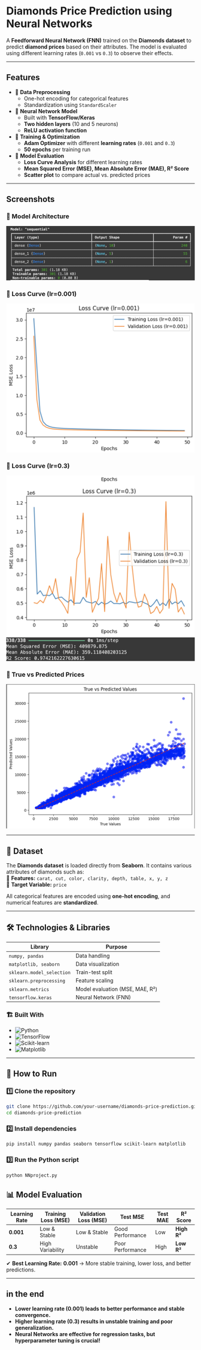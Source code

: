 #  Diamonds Price Prediction using Neural Networks  

A **Feedforward Neural Network (FNN)** trained on the **Diamonds dataset** to predict **diamond prices** based on their attributes. The model is evaluated using different learning rates (`0.001` vs `0.3`) to observe their effects.

---

##  Features  
- 🔹 **Data Preprocessing**  
  - One-hot encoding for categorical features  
  - Standardization using `StandardScaler`  
- 🔹 **Neural Network Model**  
  - Built with **TensorFlow/Keras**  
  - **Two hidden layers** (10 and 5 neurons)  
  - **ReLU activation function**  
- 🔹 **Training & Optimization**  
  - **Adam Optimizer** with different **learning rates** (`0.001` and `0.3`)  
  - **50 epochs** per training run  
- 🔹 **Model Evaluation**  
  - **Loss Curve Analysis** for different learning rates  
  - **Mean Squared Error (MSE), Mean Absolute Error (MAE), R² Score**  
  - **Scatter plot** to compare actual vs. predicted prices  

---

## Screenshots  

### **🔹 Model Architecture**
![Model Architecture](images/model_summary.png)

### **🔹 Loss Curve (lr=0.001)**
![Loss Curve (lr=0.001)](images/loss_curve_lr_001.png)

### **🔹 Loss Curve (lr=0.3)**
![Loss Curve (lr=0.3)](images/loss_curve_lr_03.png)

### **🔹 True vs Predicted Prices**
![True vs Predicted](images/true_vs_predicted.png)

---

## 📂 Dataset  
The **Diamonds dataset** is loaded directly from **Seaborn**. It contains various attributes of diamonds such as:  
📌 **Features:** `carat, cut, color, clarity, depth, table, x, y, z`  
📌 **Target Variable:** `price`  

All categorical features are encoded using **one-hot encoding**, and numerical features are **standardized**.

---

## 🛠️ Technologies & Libraries  

| Library  | Purpose |
|----------|---------|
| `numpy, pandas`  | Data handling |
| `matplotlib, seaborn` | Data visualization |
| `sklearn.model_selection` | Train-test split |
| `sklearn.preprocessing` | Feature scaling |
| `sklearn.metrics` | Model evaluation (MSE, MAE, R²) |
| `tensorflow.keras` | Neural Network (FNN) |

### 🏗️ Built With  
- ![Python](https://img.shields.io/badge/Python-3776AB?style=for-the-badge&logo=python&logoColor=white)  
- ![TensorFlow](https://img.shields.io/badge/TensorFlow-FF6F00?style=for-the-badge&logo=tensorflow&logoColor=white)  
- ![Scikit-learn](https://img.shields.io/badge/Scikit--learn-F7931E?style=for-the-badge&logo=scikit-learn&logoColor=white)  
- ![Matplotlib](https://img.shields.io/badge/Matplotlib-11557C?style=for-the-badge&logo=python&logoColor=white)  

---

## 🎯 How to Run  

### 1️⃣ Clone the repository  
```bash
git clone https://github.com/your-username/diamonds-price-prediction.git
cd diamonds-price-prediction
```

### 2️⃣ Install dependencies
```bash
pip install numpy pandas seaborn tensorflow scikit-learn matplotlib
```

### 3️⃣ Run the Python script
```bash
python NNproject.py
```

## 📊 Model Evaluation  

| Learning Rate | Training Loss (MSE) | Validation Loss (MSE) | Test MSE | Test MAE | R² Score |
|--------------|------------------|------------------|--------|--------|----------|
| **0.001**    | Low & Stable    | Low & Stable    | Good Performance | Low | **High R²** |
| **0.3**      | High Variability | Unstable | Poor Performance | High | **Low R²** |

✔ **Best Learning Rate:** **0.001** → More stable training, lower loss, and better predictions.

---

## in the end  
- **Lower learning rate (0.001) leads to better performance and stable convergence.**  
- **Higher learning rate (0.3) results in unstable training and poor generalization.**  
- **Neural Networks are effective for regression tasks, but hyperparameter tuning is crucial!**  

